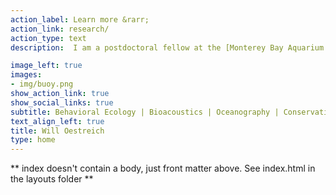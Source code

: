 ```yaml
---
action_label: Learn more &rarr;
action_link: research/
action_type: text
description:  I am a postdoctoral fellow at the [Monterey Bay Aquarium Research Institute (MBARI)](https://www.mbari.org/), where I explore the behavior and conservation of migratory animals in dynamic and changing ecosystems. <br/><br/> In this work, I combine approaches from behavioral ecology, bioacoustics, oceanography, and conservation science to better understand (1) how migratory animals make behavioral decisions in the face of environmental variability and change; and (2) how we as humans can more equitably and effectively manage ecosystems to ensure the protection of vulnerable wildlife alongside essential human resource uses. <br/><br/> Previously, I completed a PhD in [Biology at Stanford University](https://hopkinsmarinestation.stanford.edu/) (2022), BS and MS degrees in [Environmental Engineering at Northwestern University](https://www.mccormick.northwestern.edu/civil-environmental/research/areas/ecosystems.html) (2015), and held positions at the [Woods Hole Oceanographic Institution](https://www.whoi.edu/) and the [Natural Resources Defense Council](https://www.nrdc.org/).

image_left: true
images:
- img/buoy.png
show_action_link: true
show_social_links: true
subtitle: Behavioral Ecology | Bioacoustics | Oceanography | Conservation Science
text_align_left: true
title: Will Oestreich
type: home
---
```


** index doesn't contain a body, just front matter above.
See index.html in the layouts folder **
